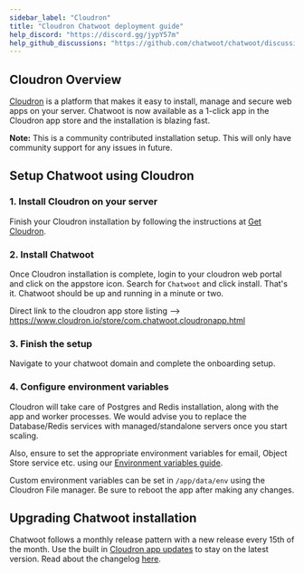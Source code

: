 ```yaml
---
sidebar_label: "Cloudron"
title: "Cloudron Chatwoot deployment guide"
help_discord: "https://discord.gg/jypY57m"
help_github_discussions: "https://github.com/chatwoot/chatwoot/discussions/categories/self-hosted"
---
```


## Cloudron Overview

[Cloudron](https://cloudron.io) is a platform that makes it easy to install, manage and secure web apps on your server. Chatwoot is now available as a 1-click app in the Cloudron app store and the installation is blazing fast.

**Note:** This is a community contributed installation setup. This will only have community support for any issues in future.


## Setup Chatwoot using Cloudron

### 1. Install Cloudron on your server

Finish your Cloudron installation by following the instructions at [Get Cloudron](https://www.cloudron.io/get.html).

### 2. Install Chatwoot

Once Cloudron installation is complete, login to your cloudron web portal and click on the appstore icon. Search for `Chatwoot` and click install. That's it. Chatwoot should be up and running in a minute or two.

Direct link to the cloudron app store listing --> https://www.cloudron.io/store/com.chatwoot.cloudronapp.html

### 3. Finish the setup

Navigate to your chatwoot domain and complete the onboarding setup.

### 4. Configure environment variables

Cloudron will take care of Postgres and Redis installation, along with the app and worker processes. We would advise you to replace the Database/Redis services with managed/standalone servers once you start scaling.

Also, ensure to set the appropriate environment variables for email, Object Store service etc. using our [Environment variables guide](/docs/self-hosted/configuration/environment-variables). 

Custom environment variables can be set in `/app/data/env` using the Cloudron File manager. Be sure to reboot the app after making any changes.

## Upgrading Chatwoot installation

Chatwoot follows a monthly release pattern with a new release every 15th of the month. Use the built in [Cloudron app updates](https://docs.cloudron.io/updates/) to stay on the latest version. Read about the changelog [here](https://www.chatwoot.com/changelog/).

